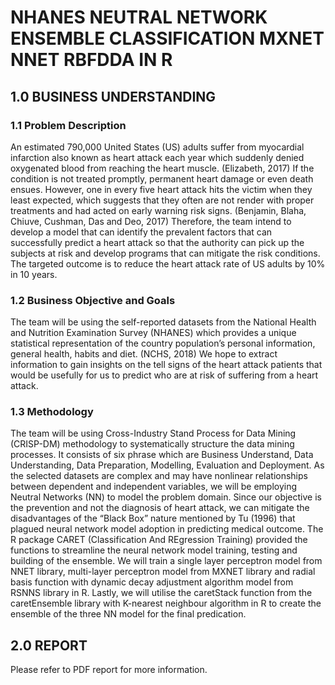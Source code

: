 # NHANES NEUTRAL NETWORK ENSEMBLE CLASSIFICATION MXNET NNET RBFDDA IN R  #
## 1.0 BUSINESS UNDERSTANDING ##
### 1.1 Problem Description ###
An estimated 790,000 United States (US) adults suffer from myocardial infarction also known as heart attack each year which suddenly denied oxygenated blood from reaching the heart muscle. (Elizabeth, 2017) If the condition is not treated promptly, permanent heart damage or even death ensues. 
However, one in every five heart attack hits the victim when they least expected, which suggests that they often are not render with proper treatments and had acted on early warning risk signs. (Benjamin, Blaha, Chiuve, Cushman, Das and Deo, 2017)
Therefore, the team intend to develop a model that can identify the prevalent factors that can successfully predict a heart attack so that the authority can pick up the subjects at risk and develop programs that can mitigate the risk conditions. 
The targeted outcome is to reduce the heart attack rate of US adults by 10% in 10 years.

### 1.2 Business Objective and Goals ###
The team will be using the self-reported datasets from the National Health and Nutrition Examination Survey (NHANES) which provides a unique statistical representation of the country population’s personal information, general health, habits and diet. (NCHS, 2018) 
We hope to extract information to gain insights on the tell signs of the heart attack patients that would be usefully for us to predict who are at risk of suffering from a heart attack.   
### 1.3 Methodology ###
The team will be using Cross-Industry Stand Process for Data Mining (CRISP-DM) methodology to systematically structure the data mining processes. It consists of six phrase which are Business Understand, Data Understanding, Data Preparation, Modelling, Evaluation and Deployment. 
As the selected datasets are complex and may have nonlinear relationships between dependent and independent variables, we will be employing Neutral Networks (NN) to model the problem domain. Since our objective is the prevention and not the diagnosis of heart attack, we can mitigate the disadvantages of the “Black Box” nature mentioned by Tu (1996) that plagued neural network model adoption in predicting medical outcome. 
The R package CARET (Classification And REgression Training) provided the functions to streamline the neural network model training, testing and building of the ensemble. 
We will train a single layer perceptron model from NNET library, multi-layer perceptron model from MXNET library and radial basis function with dynamic decay adjustment algorithm model from RSNNS library in R. 
Lastly, we will utilise the caretStack function from the caretEnsemble library with K-nearest neighbour algorithm in R to create the ensemble of the three NN model for the final predication. 


## 2.0 REPORT ##
Please refer to PDF report for more information. 
